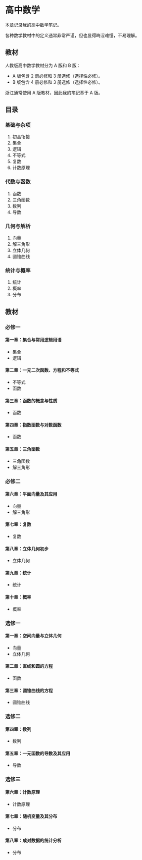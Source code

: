 # 高中数学

本章记录我的高中数学笔记。

各种数学教材中的定义通常非常严谨，但也显得晦涩难懂，不易理解。

## 教材

人教版高中数学教材分为 A 版和 B 版：

- A 版包含 2 册必修和 3 册选修（选择性必修）。
- B 版包含 4 册必修和 3 册选修（选择性必修）。

浙江通常使用 A 版教材，因此我的笔记基于 A 版。

## 目录

### 基础与杂项

1. 初高衔接
2. 集合
3. 逻辑
4. 不等式
5. 复数
6. 计数原理

### 代数与函数

1. 函数
2. 三角函数
3. 数列
4. 导数

### 几何与解析

1. 向量
2. 解三角形
3. 立体几何
4. 圆锥曲线

### 统计与概率

1. 统计
2. 概率
3. 分布

## 教材

### 必修一

#### 第⼀章：集合与常⽤逻辑⽤语

- 集合
- 逻辑

#### 第二章：一元二次函数、方程和不等式

- 不等式
- 函数

#### 第三章：函数的概念与性质

- 函数

#### 第四章：指数函数与对数函数

- 函数

#### 第五章：三角函数

- 三角函数
- 解三角形

### 必修二

#### 第六章：平面向量及其应用

- 向量
- 解三角形

#### 第七章：复数

- 复数

#### 第八章：立体几何初步

- 立体几何

#### 第九章：统计

- 统计

#### 第十章：概率

- 概率

### 选修一

#### 第一章：空间向量与立体几何

- 向量
- 立体几何

#### 第二章：直线和圆的方程

- 函数

#### 第三章：圆锥曲线的方程

- 圆锥曲线

### 选修二

#### 第四章：数列

- 数列

#### 第五章：一元函数的导数及其应用

- 导数

### 选修三

#### 第六章：计数原理

- 计数原理

#### 第七章：随机变量及其分布

- 分布

#### 第八章：成对数据的统计分析

- 分布
